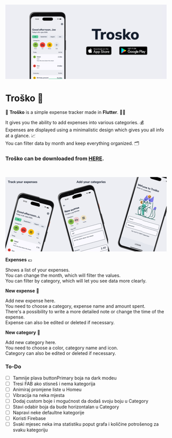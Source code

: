 ![Header](https://raw.githubusercontent.com/jokilic/trosko/main/screenshots/header-wide.png)


# Troško 💸

💸 **Troško** is a simple expense tracker made in **Flutter**. 👨‍💻

It gives you the ability to add expenses into various categories. 💰\
Expenses are displayed using a minimalistic design which gives you all info at a glance. 📈\
You can filter data by month and keep everything organized. 🗂️

### Troško can be downloaded from [HERE](https://play.google.com/store/apps/details?id=com.josipkilic.trosko).
&nbsp;

![Multi](https://raw.githubusercontent.com/jokilic/trosko/main/screenshots/multi.png)

**Expenses** 💶

Shows a list of your expenses.\
You can change the month, which will filter the values.\
You can filter by category, which will let you see data more clearly.

**New expense** 🧾

Add new expense here.\
You need to choose a category, expense name and amount spent.\
There's a possibility to write a more detailed note or change the time of the expense.\
Expense can also be edited or deleted if necessary.

**New category** 🎨

Add new category here.\
You need to choose a color, category name and icon.\
Category can also be edited or deleted if necessary.

### To-Do

- [ ]  Tamnije plava buttonPrimary boja na dark modeu
- [ ]  Tresi FAB ako stisneš i nema kategorija
- [ ]  Animiraj promjene liste u Homeu
- [ ]  Vibracija na neka mjesta
- [ ]  Dodaj custom boje i mogućnost da dodaš svoju boju u Category
- [ ]  Stavi odabir boja da bude horizontalan u Category
- [ ]  Napravi neke defaultne kategorije
- [ ]  Koristi Firebase
- [ ]  Svaki mjesec neka ima statistiku poput grafa i količine potrošenog za svaku kategoriju

